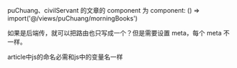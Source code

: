 puChuang、civilServant 的文章的 component 为 component: () => import('@/views/puChuang/morningBooks')

如果是后端传，就可以把路由也只写成一个？但是需要设置 meta，每个 meta 不一样。

article中js的命名必需和js中的变量名一样